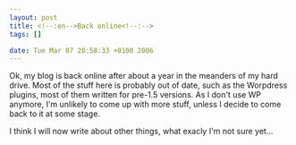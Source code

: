 ```yaml
--- 
layout: post
title: <!--:en-->Back online<!--:-->
tags: []

date: Tue Mar 07 20:58:33 +0100 2006
---
```

<!--:en-->Ok, my blog is back online after about a year in the meanders of my hard drive. Most of the stuff here is probably out of date, such as the Worpdress plugins, most of them written for pre-1.5 versions. As I don't use WP anymore, I'm unlikely to come up with more stuff, unless I decide to come back to it at some stage.

I think I will now write about other things, what exacly I'm not sure yet...<!--:-->
